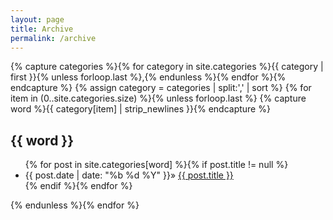```yaml
---
layout: page
title: Archive
permalink: /archive
---
```


{% capture categories %}{% for category in site.categories %}{{ category | first }}{% unless forloop.last %},{% endunless %}{% endfor %}{% endcapture %}
{% assign category = categories | split:',' | sort %}
{% for item in (0..site.categories.size) %}{% unless forloop.last %}
{% capture word %}{{ category[item] | strip_newlines }}{% endcapture %}
<h2 class="category" id="{{ word }}">{{ word }}</h2>
<ul>
{% for post in site.categories[word] %}{% if post.title != null %}
<li><span>{{ post.date | date: "%b %d %Y" }}</span>» <a href="{{ site.baseurl}}{{ post.url }}">{{ post.title }}</a></li>
{% endif %}{% endfor %}
</ul>
{% endunless %}{% endfor %}
